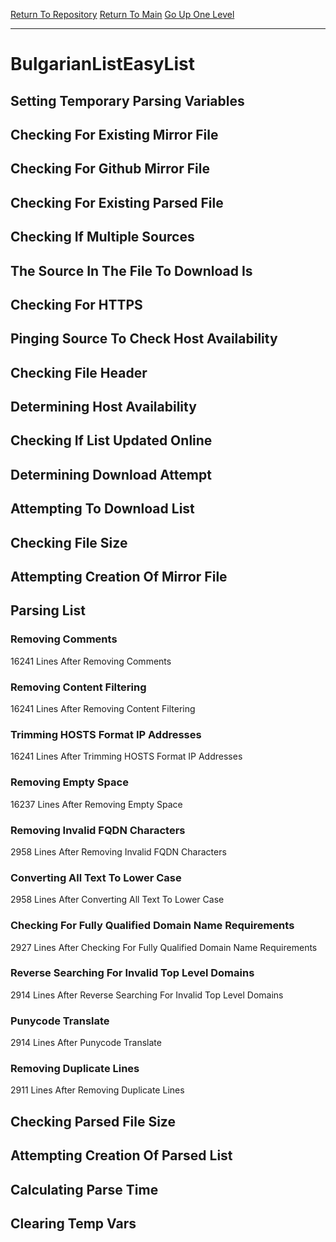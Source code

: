 [Return To Repository](https://github.com/deathbybandaid/piholeparser/)
[Return To Main](https://github.com/deathbybandaid/piholeparser/blob/master/RecentRunLogs/Mainlog.md)
[Go Up One Level](https://github.com/deathbybandaid/piholeparser/blob/master/RecentRunLogs/TopLevelScripts/30-Processing-External-Blacklists.md)
____________________________________
# BulgarianListEasyList
## Setting Temporary Parsing Variables
## Checking For Existing Mirror File
## Checking For Github Mirror File
## Checking For Existing Parsed File
## Checking If Multiple Sources
## The Source In The File To Download Is
## Checking For HTTPS
## Pinging Source To Check Host Availability
## Checking File Header
## Determining Host Availability
## Checking If List Updated Online
## Determining Download Attempt
## Attempting To Download List
## Checking File Size
## Attempting Creation Of Mirror File
## Parsing List
### Removing Comments
16241 Lines After Removing Comments
### Removing Content Filtering
16241 Lines After Removing Content Filtering
### Trimming HOSTS Format IP Addresses
16241 Lines After Trimming HOSTS Format IP Addresses
### Removing Empty Space
16237 Lines After Removing Empty Space
### Removing Invalid FQDN Characters
2958 Lines After Removing Invalid FQDN Characters
### Converting All Text To Lower Case
2958 Lines After Converting All Text To Lower Case
### Checking For Fully Qualified Domain Name Requirements
2927 Lines After Checking For Fully Qualified Domain Name Requirements
### Reverse Searching For Invalid Top Level Domains
2914 Lines After Reverse Searching For Invalid Top Level Domains
### Punycode Translate
2914 Lines After Punycode Translate
### Removing Duplicate Lines
2911 Lines After Removing Duplicate Lines
## Checking Parsed File Size
## Attempting Creation Of Parsed List
## Calculating Parse Time
## Clearing Temp Vars
